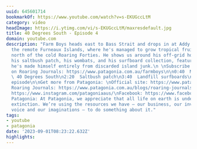 ```yaml
---
uuid: 645601714
bookmarkOf: https://www.youtube.com/watch?v=s-EKUGccLtM
category: video
headImage: https://i.ytimg.com/vi/s-EKUGccLtM/maxresdefault.jpg
title: 40 Degrees South - Episode 4
domain: youtube.com
description: "Farm Boys heads east to Bass Strait and drops in at Addy's place on
  the remote Furneaux Islands, where he's managed to grow tropical fruit a few degrees
  north of the cold Roaring Forties. He shows us around his off-grid house, including
  his saltbush patch, his wombats, and his surfboard collection, featuring boards
  he's made himself entirely from discarded island junk.\n \nSubscribe to the series
  on Roaring Journals: https://www.patagonia.com.au/farmboys\n\n0:40  Meet Addy Jones\n1:47
  \ 40 Degrees South\n2:20  Saltbush patch\n3:40  Landfill surfboards\n4:40  Next
  episode\n\nGet more from Patagonia: \nOfficial site: https://www.patagonia.com.au/\nPatagonia’s
  Roaring Journals: https://www.patagonia.com.au/blogs/roaring-journals\nInstagram:
  https://www.instagram.com/patagoniaaus/\nFacebook: https://www.facebook.com/PatagoniaAustralia/\n\nAbout
  Patagonia: At Patagonia, we appreciate that all life on earth is under threat of
  extinction. We’re using the resources we have – our business, our investments, our
  voice and our imaginations – to do something about it."
tags:
- youtube
- patagonia
date: '2023-09-01T08:23:22.632Z'
highlights: 
---
```



